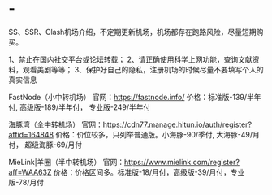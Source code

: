 # -
SS、SSR、Clash机场介绍，不定期更新机场，机场都存在跑路风险，尽量短期购买。


1、禁止在国内社交平台或论坛转载；
2、请正确使用科学上网功能，查询文献资料，观看美剧等等；
3、保护好自己的隐私，注册机场的时候尽量不要填写个人的真实信息

FastNode（小中转机场）
官网：https://fastnode.info/
价格：标准版-139/半年付, 高级版-189/半年付， 专业版-249/半年付

海豚湾（全中转机场）
官网：https://cdn77.manage.hitun.io/auth/register?affid=164848
价格：价位较多，只列举普通版。小海豚-90/季付, 大海豚-49/月付， 超级海豚-69/月付

MieLink|羊圈（半中转机场）
官网：https://www.mielink.com/register?aff=WAA63Z
价格：价格区间多。标准版-18/月付，高级版-39/月付，专业版-78/月付
